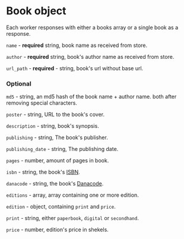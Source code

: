 # Book object

Each worker responses with either a books array or a single book as a response.

`name` - **required** string, book name as received from store.

`author` - **required** string, book's author name as received from store.

`url_path` - **required** - string, book's url without base url.

### Optional

`md5` - string, an md5 hash of the book name + author name. both after removing special characters.

`poster` - string, URL to the book's cover.

`description` - string, book's synopsis.

`publishing` - string, The book's publisher.

`publishing_date` - string, The publishing date.

`pages` - number, amount of pages in book.

`isbn` - string, the book's [ISBN](https://en.wikipedia.org/wiki/International_Standard_Book_Number).

`danacode` - string, the book's [Danacode](http://www.danacode.co.il/).

`editions` - array, array containing one or more edition.

`edition` - object, containing `print` and `price`.

`print` - string, either `paperbook`, `digital` or `secondhand`.

`price` - number, edition's price in shekels.
